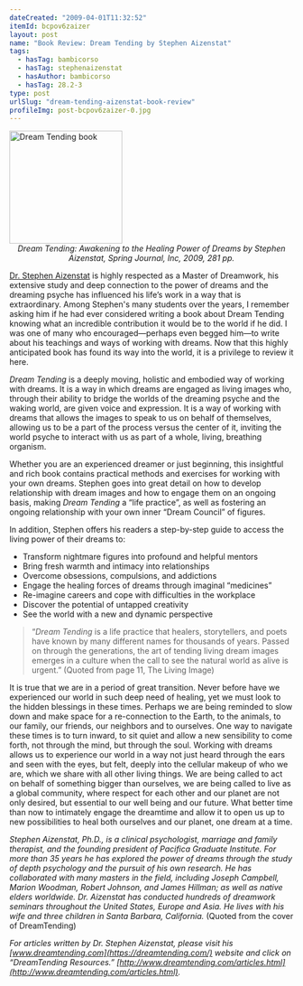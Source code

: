 ```yaml
---
dateCreated: "2009-04-01T11:32:52"
itemId: bcpov6zaizer
layout: post
name: "Book Review: Dream Tending by Stephen Aizenstat"
tags:
  - hasTag: bambicorso
  - hasTag: stephenaizenstat
  - hasAuthor: bambicorso
  - hasTag: 28.2-3
type: post
urlSlug: "dream-tending-aizenstat-book-review"
profileImg: post-bcpov6zaizer-0.jpg
---
```


<a href="https://www.goodreads.com/book/show/12310352-dream-tending">
<img src="../images/post-bcpov6zaizer-0.jpg" width="200" height="auto" alt="Dream Tending book"/>
</a>
<!--nopreview--><div style="text-align:center"><i>Dream Tending: Awakening to the Healing Power of Dreams by Stephen Aizenstat, Spring Journal, Inc, 2009, 281 pp.</i></div><!--/nopreview-->

[Dr. Stephen Aizenstat](../@stephenaizenstat) is highly respected as a Master of Dreamwork, his extensive study and deep connection to the power of dreams and the dreaming psyche has influenced his life’s work in a way that is extraordinary. Among Stephen's many students over the years, I remember asking him if he had ever considered writing a book about Dream Tending knowing what an incredible contribution it would be to the world if he did. I was one of many who encouraged—perhaps even begged him—to write about his teachings and ways of working with dreams. Now that this highly anticipated book has found its way into the world, it is a privilege to review it here.

_Dream Tending_ is a deeply moving, holistic and embodied way of working with dreams. It is a way in which dreams are engaged as living images who, through their ability to bridge the worlds of the dreaming psyche and the waking world, are given voice and expression. It is a way of working with dreams that allows the images to speak to us on behalf of themselves, allowing us to be a part of the process versus the center of it, inviting the world psyche to interact with us as part of a whole, living, breathing organism.

Whether you are an experienced dreamer or just beginning, this insightful and rich book contains practical methods and exercises for working with your own dreams. Stephen goes into great detail on how to develop relationship with dream images and how to engage them on an ongoing basis, making _Dream Tending_ a “life practice”, as well as fostering an ongoing relationship with your own inner “Dream Council” of figures.

In addition, Stephen offers his readers a step-by-step guide to access the living power of their dreams to:

- Transform nightmare figures into profound and helpful mentors
- Bring fresh warmth and intimacy into relationships
- Overcome obsessions, compulsions, and addictions
- Engage the healing forces of dreams through imaginal “medicines”
- Re-imagine careers and cope with difficulties in the workplace
- Discover the potential of untapped creativity
- See the world with a new and dynamic perspective

> “_Dream Tending_ is a life practice that healers, storytellers, and poets have known by many different names for thousands of years. Passed on through the generations, the art of tending living dream images emerges in a culture when the call to see the natural world as alive is urgent.” (Quoted from page 11, The Living Image)

It is true that we are in a period of great transition. Never before have we experienced our world in such deep need of healing, yet we must look to the hidden blessings in these times. Perhaps we are being reminded to slow down and make space for a re-connection to the Earth, to the animals, to our family, our friends, our neighbors and to ourselves. One way to navigate these times is to turn inward, to sit quiet and allow a new sensibility to come forth, not through the mind, but through the soul. Working with dreams allows us to experience our world in a way not just heard through the ears and seen with the eyes, but felt, deeply into the cellular makeup of who we are, which we share with all other living things. We are being called to act on behalf of something bigger than ourselves, we are being called to live as a global community, where respect for each other and our planet are not only desired, but essential to our well being and our future. What better time than now to intimately engage the dreamtime and allow it to open us up to new possibilities to heal both ourselves and our planet, one dream at a time.

_Stephen Aizenstat, Ph.D., is a clinical psychologist, marriage and family therapist, and the founding president of Pacifica Graduate Institute. For more than 35 years he has explored the power of dreams through the study of depth psychology and the pursuit of his own research. He has collaborated with many masters in the field, including Joseph Campbell, Marion Woodman, Robert Johnson, and James Hillman; as well as native elders worldwide. Dr. Aizenstat has conducted hundreds of dreamwork seminars throughout the United States, Europe and Asia. He lives with his wife and three children in Santa Barbara, California._ (Quoted from the cover of DreamTending)

_For articles written by Dr. Stephen Aizenstat, please visit his [www.dreamtending.com](https://dreamtending.com/) website and click on “DreamTending Resources.” [http://www.dreamtending.com/articles.html](http://www.dreamtending.com/articles.html)._
